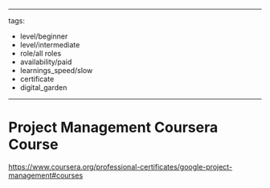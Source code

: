
---
tags: 
- level/beginner
- level/intermediate
- role/all roles
- availability/paid
- learnings_speed/slow
- certificate
- digital_garden
---


# Project Management Coursera Course

https://www.coursera.org/professional-certificates/google-project-management#courses
